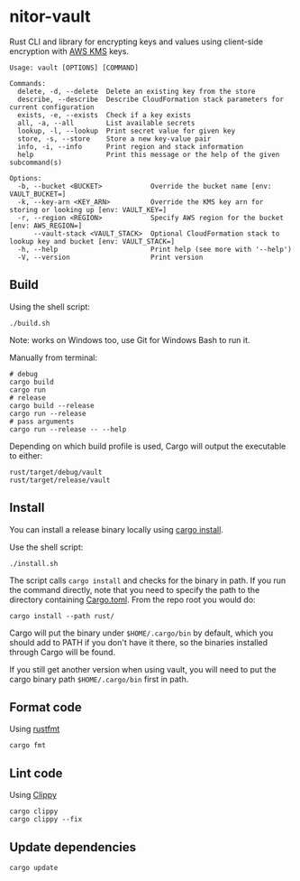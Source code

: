 # nitor-vault

Rust CLI and library for encrypting keys and values using client-side encryption
with [AWS KMS](https://aws.amazon.com/kms/) keys.

```console
Usage: vault [OPTIONS] [COMMAND]

Commands:
  delete, -d, --delete  Delete an existing key from the store
  describe, --describe  Describe CloudFormation stack parameters for current configuration
  exists, -e, --exists  Check if a key exists
  all, -a, --all        List available secrets
  lookup, -l, --lookup  Print secret value for given key
  store, -s, --store    Store a new key-value pair
  info, -i, --info      Print region and stack information
  help                  Print this message or the help of the given subcommand(s)

Options:
  -b, --bucket <BUCKET>            Override the bucket name [env: VAULT_BUCKET=]
  -k, --key-arn <KEY_ARN>          Override the KMS key arn for storing or looking up [env: VAULT_KEY=]
  -r, --region <REGION>            Specify AWS region for the bucket [env: AWS_REGION=]
      --vault-stack <VAULT_STACK>  Optional CloudFormation stack to lookup key and bucket [env: VAULT_STACK=]
  -h, --help                       Print help (see more with '--help')
  -V, --version                    Print version
```

## Build

Using the shell script:

```shell
./build.sh
```

Note: works on Windows too, use Git for Windows Bash to run it.

Manually from terminal:

```shell
# debug
cargo build
cargo run
# release
cargo build --release
cargo run --release
# pass arguments
cargo run --release -- --help
```

Depending on which build profile is used, Cargo will output the executable to either:

```shell
rust/target/debug/vault
rust/target/release/vault
```

## Install

You can install a release binary locally
using [cargo install](https://doc.rust-lang.org/cargo/commands/cargo-install.html).

Use the shell script:

```shell
./install.sh
```

The script calls `cargo install` and checks for the binary in path.
If you run the command directly,
note that you need to specify the path to the directory containing [Cargo.toml](./Cargo.toml).
From the repo root you would do:

```shell
cargo install --path rust/
```

Cargo will put the binary under `$HOME/.cargo/bin` by default,
which you should add to PATH if you don't have it there,
so the binaries installed through Cargo will be found.

If you still get another version when using vault,
you will need to put the cargo binary path `$HOME/.cargo/bin` first in path.

## Format code

Using [rustfmt](https://github.com/rust-lang/rustfmt)

```shell
cargo fmt
```

## Lint code

Using [Clippy](https://github.com/rust-lang/rust-clippy)

```shell
cargo clippy
cargo clippy --fix
```

## Update dependencies

```shell
cargo update
```
